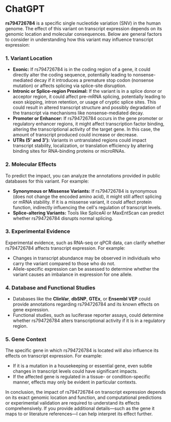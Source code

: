 # ChatGPT

**rs794726784** is a specific single nucleotide variation (SNV) in the human genome. The effect of this variant on transcript expression depends on its genomic location and molecular consequences. Below are general factors to consider in understanding how this variant may influence transcript expression:

### 1. **Variant Location**
   - **Exonic:** If rs794726784 is in the coding region of a gene, it could directly alter the coding sequence, potentially leading to nonsense-mediated decay if it introduces a premature stop codon (nonsense mutation) or affects splicing via splice-site disruption.
   - **Intronic or Splice-region Proximal:** If the variant is in a splice donor or acceptor region, it could affect pre-mRNA splicing, potentially leading to exon skipping, intron retention, or usage of cryptic splice sites. This could result in altered transcript structure and possibly degradation of the transcript via mechanisms like nonsense-mediated decay.
   - **Promoter or Enhancer:** If rs794726784 occurs in the gene promoter or regulatory enhancer regions, it might affect transcription factor binding, altering the transcriptional activity of the target gene. In this case, the amount of transcript produced could increase or decrease.
   - **UTRs (5' and 3'):** Variants in untranslated regions could impact transcript stability, localization, or translation efficiency by altering binding sites for RNA-binding proteins or microRNAs.

### 2. **Molecular Effects**
   To predict the impact, you can analyze the annotations provided in public databases for this variant. For example:
   - **Synonymous or Missense Variants:** If rs794726784 is synonymous (does not change the encoded amino acid), it might still affect splicing or mRNA stability. If it is a missense variant, it could affect protein function, indirectly influencing the cell's regulation of transcript levels.
   - **Splice-altering Variants:** Tools like SpliceAI or MaxEntScan can predict whether rs794726784 disrupts normal splicing.

### 3. **Experimental Evidence**
   Experimental evidence, such as RNA-seq or qPCR data, can clarify whether rs794726784 affects transcript expression. For example:
   - Changes in transcript abundance may be observed in individuals who carry the variant compared to those who do not.
   - Allele-specific expression can be assessed to determine whether the variant causes an imbalance in expression for one allele.

### 4. **Database and Functional Studies**
   - Databases like the **ClinVar**, **dbSNP**, **GTEx**, or **Ensembl VEP** could provide annotations regarding rs794726784 and its known effects on gene expression.
   - Functional studies, such as luciferase reporter assays, could determine whether rs794726784 alters transcriptional activity if it is in a regulatory region.

### 5. **Gene Context**
   The specific gene in which rs794726784 is located will also influence its effects on transcript expression. For example:
   - If it is a mutation in a housekeeping or essential gene, even subtle changes in transcript levels could have significant impacts.
   - If the affected gene is regulated in a tissue- or condition-specific manner, effects may only be evident in particular contexts.

In conclusion, the impact of rs794726784 on transcript expression depends on its exact genomic location and function, and computational predictions or experimental validation are required to understand its effects comprehensively. If you provide additional details—such as the gene it maps to or literature references—I can help interpret its effect further.